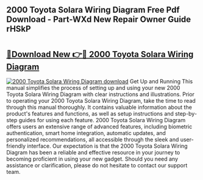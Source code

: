## 2000 Toyota Solara Wiring Diagram Free Pdf Download - Part-WXd New Repair Owner Guide rHSkP

# <h2><a href="http://dflqbq.blite.top/?on=2000+Toyota+Solara+Wiring+Diagram">🔗Download New 👉🔴 2000 Toyota Solara Wiring Diagram</a></h2>

[![2000 Toyota Solara Wiring Diagram download](https://i.imgur.com/lujVjoI.png)](http://dflqbq.blite.top/?on=2000+Toyota+Solara+Wiring+Diagram)
Get Up and Running This manual simplifies the process of setting up and using your new 2000 Toyota Solara Wiring Diagram with clear instructions and illustrations. Prior to operating your 2000 Toyota Solara Wiring Diagram, take the time to read through this manual thoroughly. It contains valuable information about the product's features and functions, as well as setup instructions and step-by-step guides for using each feature. 2000 Toyota Solara Wiring Diagram offers users an extensive range of advanced features, including biometric authentication, smart home integration, automatic updates, and personalized recommendations, all accessible through the sleek and user-friendly interface. Our expectation is that the 2000 Toyota Solara Wiring Diagram has been a reliable and effective resource in your journey to becoming proficient in using your new gadget. Should you need any assistance or clarification, please do not hesitate to contact our support team.
